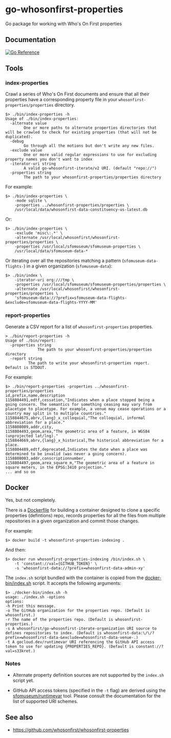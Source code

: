 # go-whosonfirst-properties

Go package for working with Who's On First properties

## Documentation

[![Go Reference](https://pkg.go.dev/badge/github.com/whosonfirst/go-whosonfirst-properties.svg)](https://pkg.go.dev/github.com/whosonfirst/go-whosonfirst-properties)

## Tools

### index-properties

Crawl a series of Who's On First documents and ensure that all their properties have a corresponding property file in your `whosonfirst-properties/properties` directory.

```
$> ./bin/index-properties -h
Usage of ./bin/index-properties:
  -alternate value
    	One or more paths to alternate properties directories that will be crawled to check for existing properties (that will not be duplicated).
  -debug
    	Go through all the motions but don't write any new files.
  -exclude value
    	One or more valid regular expressions to use for excluding property names you don't want to index
  -iterator-uri string
    	A valid go-whosonfirst-iterate/v2 URI. (default "repo://")
  -properties string
    	The path to your whosonfirst-properties/properties directory
```

For example:

```
$> ./bin/index-properties \
	-mode sqlite \
	-properties ../whosonfirst-properties/properties \
	/usr/local/data/whosonfirst-data-constituency-us-latest.db
```

Or:

```
$> ./bin/index-properties \
	-exclude 'misc\:.*' \
	-alternate /usr/local/whosonfirst/whosonfirst-properties/properties \
	-properties /usr/local/sfomuseum/sfomuseum-properties \
	/usr/local/data/sfomuseum-data-*
```

Or iterating over all the repositories matching a pattern (`sfomuseum-data-flights-`) in a given organization (`sfomuseum-data`):

```
$> ./bin/index \
	-iterator-uri org:///tmp \
	-properties /usr/local/sfomuseum/sfomuseum-properties/properties \
	-alternate /usr/local/whosonfirst/whosonfirst-properties/properties \
	'sfomuseum-data://?prefix=sfomuseum-data-flights-&exclude=sfomuseum-data-flights-YYYY-MM'
```

### report-properties

Generate a CSV report for a list of `whosonfirst-properties` properties.

```
> ./bin/report-properties -h
Usage of ./bin/report:
  -properties string
    	      The path to your whosonfirst-properties/properties directory
  -report string
    	  The path to write your whosonfirst-properties report. Default is STDOUT.
```

For example:

```
$> ./bin/report-properties -properties ../whosonfirst-properties/properties
id,prefix,name,description
1158804491,edtf,cessation,"Indicates when a place stopped being a going concern. The semantics for something ceasing may vary from placetype to placetype. For example, a venue may cease operations or a country may split in to multiple countries."
1158844675,abrv,{lang}_x_colloquial,"The colloquial, informal abbreviation for a place."
1158808009,addr,city,
1158804493,geom,area,"The geometric area of a feature, in WGS84 (unprojected lat/lng)."
1158844669,abrv,{lang}_x_historical,The historical abbreviation for a place.
1158804489,edtf,deprecated,Indicates the date when a place was determined to be invalid (was never a going concern).
1158808003,addr,conscriptionnumber,
1158804497,geom,area_square_m,"The geometric area of a feature in square meters, in the EPSG:3410 projection."
... and so on
```

## Docker

Yes, but not completely.

There is a [Dockerfile](Dockerfile) for building a container designed to clone a specific properties (defintions) repo, records properties for all the files from multiple repositories in a given organization and commit those changes.

For example:

```
$> docker build -t whosonfirst-properties-indexing .
```

And then:

```
$> docker run whosonfirst-properties-indexing /bin/index.sh \
	-t 'constant://val={GITHUB_TOKEN}' \
	-s 'whosonfirst-data://?prefix=whosonfirst-data-admin-xy'
```

The `index.sh` script bundled with the container is copied from the [docker-bin/index.sh](docker-bin/index.sh) script. It accepts the following arguments:

```
$> ./docker-bin/index.sh -h
usage: ./index.sh -options
options:
-h Print this message.
-o The GitHub organization for the properties repo. (Default is whosonfirst.)
-r The name of the properties repo. (Default is whosonfirst-properties.)
-s A whosonfirst/go-whosonfirst-iterate-organization URI source to defines repositories to index. (Default is whosonfirst-data:\/\/?prefix=whosonfirst-data-&exclude=whosonfirst-data-venue-.)
-t A gocloud.dev/runtimevar URI referencing the GitHub API access token to use for updating {PROPERTIES_REPO}. (Default is constant://?val=s33kret.)
```

### Notes

* Alternate property definition sources are not supported by the `index.sh` script yet.

* GitHub API access tokens (specified in the `-t` flag) are derived using the [sfomuseum/runtimevar](https://github.com/sfomuseum/runtimevar#runtimevar-1) tool. Please consult the documentation for the list of supported URI schemes.

## See also

* https://github.com/whosonfirst/whosonfirst-properties
